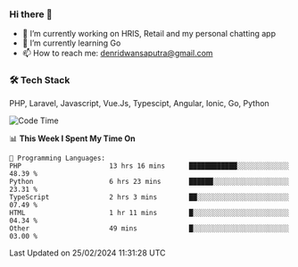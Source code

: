 ### Hi there 👋

- 🔭 I’m currently working on HRIS, Retail and my personal chatting app
- 🌱 I’m currently learning Go
- 📫 How to reach me: denridwansaputra@gmail.com


### 🛠 Tech Stack
PHP, Laravel, Javascript, Vue.Js, Typescipt, Angular, Ionic, Go, Python


<!--START_SECTION:waka-->
![Code Time](http://img.shields.io/badge/Code%20Time-4%2C268%20hrs%2055%20mins-blue)

📊 **This Week I Spent My Time On** 

```text
💬 Programming Languages: 
PHP                      13 hrs 16 mins      ████████████░░░░░░░░░░░░░   48.39 % 
Python                   6 hrs 23 mins       ██████░░░░░░░░░░░░░░░░░░░   23.31 % 
TypeScript               2 hrs 3 mins        ██░░░░░░░░░░░░░░░░░░░░░░░   07.49 % 
HTML                     1 hr 11 mins        █░░░░░░░░░░░░░░░░░░░░░░░░   04.34 % 
Other                    49 mins             █░░░░░░░░░░░░░░░░░░░░░░░░   03.00 % 
```


 Last Updated on 25/02/2024 11:31:28 UTC
<!--END_SECTION:waka-->
